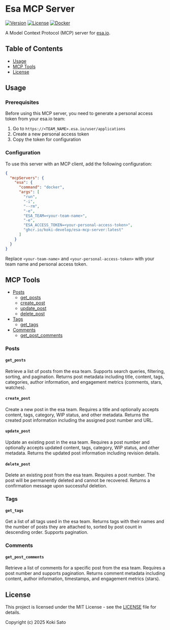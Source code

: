# Esa MCP Server

[![Version](https://img.shields.io/github/v/release/koki-develop/esa-mcp-server)](https://github.com/koki-develop/esa-mcp-server/releases/latest)
[![License](https://img.shields.io/github/license/koki-develop/esa-mcp-server)](./LICENSE)
[![Docker](https://img.shields.io/badge/docker-ghcr.io-blue.svg)](https://github.com/koki-develop/esa-mcp-server/pkgs/container/esa-mcp-server)

A Model Context Protocol (MCP) server for [esa.io](https://esa.io).

## Table of Contents

- [Usage](#usage)
- [MCP Tools](#mcp-tools)
- [License](#license)

## Usage

### Prerequisites

Before using this MCP server, you need to generate a personal access token from your esa.io team:

1. Go to `https://<TEAM_NAME>.esa.io/user/applications`
2. Create a new personal access token
3. Copy the token for configuration

### Configuration

To use this server with an MCP client, add the following configuration:

```json
{
  "mcpServers": {
    "esa": {
      "command": "docker",
      "args": [
        "run",
        "-i",
        "--rm",
        "-e",
        "ESA_TEAM=<your-team-name>",
        "-e",
        "ESA_ACCESS_TOKEN=<your-personal-access-token>",
        "ghcr.io/koki-develop/esa-mcp-server:latest"
      ]
    }
  }
}
```

Replace `<your-team-name>` and `<your-personal-access-token>` with your team name and personal access token.

## MCP Tools

- [Posts](#posts)
  - [get_posts](#get_posts)
  - [create_post](#create_post)
  - [update_post](#update_post)
  - [delete_post](#delete_post)
- [Tags](#tags)
  - [get_tags](#get_tags)
- [Comments](#comments)
  - [get_post_comments](#get_post_comments)

### Posts

#### `get_posts`

Retrieve a list of posts from the esa team. Supports search queries, filtering, sorting, and pagination. Returns post metadata including title, content, tags, categories, author information, and engagement metrics (comments, stars, watches).

#### `create_post`

Create a new post in the esa team. Requires a title and optionally accepts content, tags, category, WIP status, and other metadata. Returns the created post information including the assigned post number and URL.

#### `update_post`

Update an existing post in the esa team. Requires a post number and optionally accepts updated content, tags, category, WIP status, and other metadata. Returns the updated post information including revision details.

#### `delete_post`

Delete an existing post from the esa team. Requires a post number. The post will be permanently deleted and cannot be recovered. Returns a confirmation message upon successful deletion.

### Tags

#### `get_tags`

Get a list of all tags used in the esa team. Returns tags with their names and the number of posts they are attached to, sorted by post count in descending order. Supports pagination.

### Comments

#### `get_post_comments`

Retrieve a list of comments for a specific post from the esa team. Requires a post number and supports pagination. Returns comment metadata including content, author information, timestamps, and engagement metrics (stars).
## License

This project is licensed under the MIT License - see the [LICENSE](./LICENSE) file for details.

Copyright (c) 2025 Koki Sato
